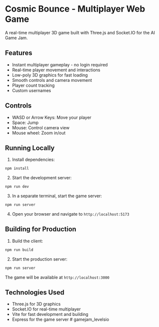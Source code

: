 # Cosmic Bounce - Multiplayer Web Game

A real-time multiplayer 3D game built with Three.js and Socket.IO for the AI Game Jam.

## Features

- Instant multiplayer gameplay - no login required
- Real-time player movement and interactions
- Low-poly 3D graphics for fast loading
- Smooth controls and camera movement
- Player count tracking
- Custom usernames

## Controls

- WASD or Arrow Keys: Move your player
- Space: Jump
- Mouse: Control camera view
- Mouse wheel: Zoom in/out

## Running Locally

1. Install dependencies:
```bash
npm install
```

2. Start the development server:
```bash
npm run dev
```

3. In a separate terminal, start the game server:
```bash
npm run server
```

4. Open your browser and navigate to `http://localhost:5173`

## Building for Production

1. Build the client:
```bash
npm run build
```

2. Start the production server:
```bash
npm run server
```

The game will be available at `http://localhost:3000`

## Technologies Used

- Three.js for 3D graphics
- Socket.IO for real-time multiplayer
- Vite for fast development and building
- Express for the game server # gamejam_levelsio

